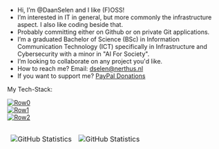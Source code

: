 - Hi, I’m @DaanSelen and I like (F)OSS!
- I’m interested in IT in general, but more commonly the infrastructure aspect. I also like coding beside that.
- Probably committing either on Github or on private Git applications.
- I’m a graduated Bachelor of Science (BSc) in Information Communication Technology (ICT) specifically in Infrastructure and Cybersecurity with a minor in "AI For Society".
- I’m looking to collaborate on any project you'd like.
- How to reach me? Email: dselen@nerthus.nl
- If you want to support me? [PayPal Donations](https://paypal.me/daanselen)

My Tech-Stack:<br>

[![Row0](https://skillicons.dev/icons?i=ansible,bash,go,md,powershell,python,git,github,githubactions,vscode)](https://skillicons.dev)<br>
[![Row1](https://skillicons.dev/icons?i=linux,debian,kali,mint,ubuntu,windows,arduino,raspberrypi,docker,kubernetes)](https://skillicons.dev)<br>
[![Row2](https://skillicons.dev/icons?i=mysql,nginx,postgres,sqlite,wordpress,cloudflare,discord,vim,postman)](https://skillicons.dev)<br>

<table align="left" border="0" cellpadding="0" cellspacing="0">
  <thead>
    <tr>
      <td>
        <img
          src="https://github-readme-stats.vercel.app/api?username=DaanSelen&show_icons=true&locale=en&theme=tokyonight&count_private=false"
          alt="GitHub Statistics"
        />
      </td>
      <td>
        <img
          src="https://streak-stats.demolab.com/?user=DaanSelen&theme=tokyonight"
          alt="GitHub Statistics"
        />
      </td>
    </tr>
  </thead>
</table>
